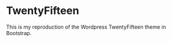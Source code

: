 TwentyFifteen
=============

This is my reproduction of the Wordpress TwentyFifteen theme in Bootstrap. 